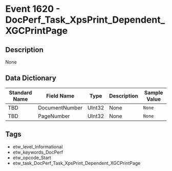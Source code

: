 # Event 1620 - DocPerf_Task_XpsPrint_Dependent_XGCPrintPage

## Description
None

## Data Dictionary
|Standard Name|Field Name|Type|Description|Sample Value|
|---|---|---|---|---|
|TBD|DocumentNumber|UInt32|None|`None`|
|TBD|PageNumber|UInt32|None|`None`|

## Tags
* etw_level_Informational
* etw_keywords_DocPerf
* etw_opcode_Start
* etw_task_DocPerf_Task_XpsPrint_Dependent_XGCPrintPage